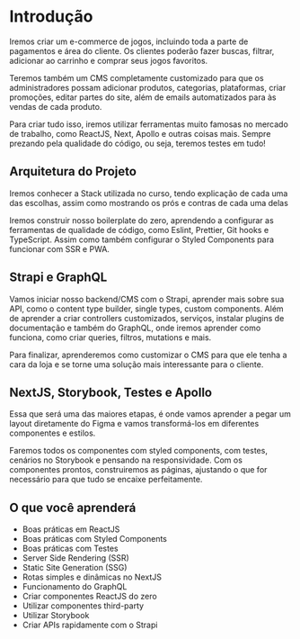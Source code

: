 # Introdução

Iremos criar um e-commerce de jogos, incluindo toda a parte de pagamentos e área do cliente. Os clientes poderão fazer buscas, filtrar, adicionar ao carrinho e comprar seus jogos favoritos.

Teremos também um CMS completamente customizado para que os administradores possam adicionar produtos, categorias, plataformas, criar promoções, editar partes do site, além de emails automatizados para às vendas de cada produto.

Para criar tudo isso, iremos utilizar ferramentas muito famosas no mercado de trabalho, como ReactJS, Next, Apollo e outras coisas mais. Sempre prezando pela qualidade do código, ou seja, teremos testes em tudo!

## Arquitetura do Projeto

Iremos conhecer a Stack utilizada no curso, tendo explicação de cada uma das escolhas, assim como mostrando os prós e contras de cada uma delas

Iremos construir nosso boilerplate do zero, aprendendo a configurar as ferramentas de qualidade de código, como Eslint, Prettier, Git hooks e TypeScript. Assim como também configurar o Styled Components para funcionar com SSR e PWA.

## Strapi e GraphQL

Vamos iniciar nosso backend/CMS com o Strapi, aprender mais sobre sua API, como o content type builder, single types, custom components. Além de aprender a criar controllers customizados, serviços, instalar plugins de documentação e também do GraphQL, onde iremos aprender como funciona, como criar queries, filtros, mutations e mais.

Para finalizar, aprenderemos como customizar o CMS para que ele tenha a cara da loja e se torne uma solução mais interessante para o cliente.

## NextJS, Storybook, Testes e Apollo

Essa que será uma das maiores etapas, é onde vamos aprender a pegar um layout diretamente do Figma e vamos transformá-los em diferentes componentes e estilos.

Faremos todos os componentes com styled components, com testes, cenários no Storybook e pensando na responsividade. Com os componentes prontos, construiremos as páginas, ajustando o que for necessário para que tudo se encaixe perfeitamente.

## O que você aprenderá

- Boas práticas em ReactJS
- Boas práticas com Styled Components
- Boas práticas com Testes
- Server Side Rendering (SSR)
- Static Site Generation (SSG)
- Rotas simples e dinâmicas no NextJS
- Funcionamento do GraphQL
- Criar componentes ReactJS do zero
- Utilizar componentes third-party
- Utilizar Storybook
- Criar APIs rapidamente com o Strapi
